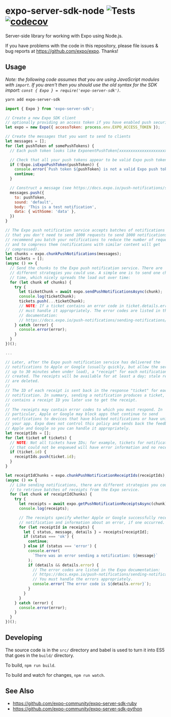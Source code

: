 # expo-server-sdk-node ![Tests](https://github.com/expo/expo-server-sdk-node/workflows/Tests/badge.svg) [![codecov](https://codecov.io/gh/expo/expo-server-sdk-node/branch/master/graph/badge.svg)](https://codecov.io/gh/expo/expo-server-sdk-node)
Server-side library for working with Expo using Node.js.

If you have problems with the code in this repository, please file issues & bug reports at https://github.com/expo/expo. Thanks!

## Usage

_Note: the following code assumes that you are using JavaScript modules with `import`. If you aren't then you should use the old syntax for the SDK import: `const { Expo } = require('expo-server-sdk')`._

```bash
yarn add expo-server-sdk
```

```js
import { Expo } from 'expo-server-sdk';

// Create a new Expo SDK client
// optionally providing an access token if you have enabled push security
let expo = new Expo({ accessToken: process.env.EXPO_ACCESS_TOKEN });

// Create the messages that you want to send to clients
let messages = [];
for (let pushToken of somePushTokens) {
  // Each push token looks like ExponentPushToken[xxxxxxxxxxxxxxxxxxxxxx]

  // Check that all your push tokens appear to be valid Expo push tokens
  if (!Expo.isExpoPushToken(pushToken)) {
    console.error(`Push token ${pushToken} is not a valid Expo push token`);
    continue;
  }

  // Construct a message (see https://docs.expo.io/push-notifications/sending-notifications/)
  messages.push({
    to: pushToken,
    sound: 'default',
    body: 'This is a test notification',
    data: { withSome: 'data' },
  })
}

// The Expo push notification service accepts batches of notifications so
// that you don't need to send 1000 requests to send 1000 notifications. We
// recommend you batch your notifications to reduce the number of requests
// and to compress them (notifications with similar content will get
// compressed).
let chunks = expo.chunkPushNotifications(messages);
let tickets = [];
(async () => {
  // Send the chunks to the Expo push notification service. There are
  // different strategies you could use. A simple one is to send one chunk at a
  // time, which nicely spreads the load out over time:
  for (let chunk of chunks) {
    try {
      let ticketChunk = await expo.sendPushNotificationsAsync(chunk);
      console.log(ticketChunk);
      tickets.push(...ticketChunk);
      // NOTE: If a ticket contains an error code in ticket.details.error, you
      // must handle it appropriately. The error codes are listed in the Expo
      // documentation:
      // https://docs.expo.io/push-notifications/sending-notifications/#individual-errors
    } catch (error) {
      console.error(error);
    }
  }
})();

...

// Later, after the Expo push notification service has delivered the
// notifications to Apple or Google (usually quickly, but allow the service
// up to 30 minutes when under load), a "receipt" for each notification is
// created. The receipts will be available for at least a day; stale receipts
// are deleted.
//
// The ID of each receipt is sent back in the response "ticket" for each
// notification. In summary, sending a notification produces a ticket, which
// contains a receipt ID you later use to get the receipt.
//
// The receipts may contain error codes to which you must respond. In
// particular, Apple or Google may block apps that continue to send
// notifications to devices that have blocked notifications or have uninstalled
// your app. Expo does not control this policy and sends back the feedback from
// Apple and Google so you can handle it appropriately.
let receiptIds = [];
for (let ticket of tickets) {
  // NOTE: Not all tickets have IDs; for example, tickets for notifications
  // that could not be enqueued will have error information and no receipt ID.
  if (ticket.id) {
    receiptIds.push(ticket.id);
  }
}

let receiptIdChunks = expo.chunkPushNotificationReceiptIds(receiptIds);
(async () => {
  // Like sending notifications, there are different strategies you could use
  // to retrieve batches of receipts from the Expo service.
  for (let chunk of receiptIdChunks) {
    try {
      let receipts = await expo.getPushNotificationReceiptsAsync(chunk);
      console.log(receipts);

      // The receipts specify whether Apple or Google successfully received the
      // notification and information about an error, if one occurred.
      for (let receiptId in receipts) {
        let { status, message, details } = receipts[receiptId];
        if (status === 'ok') {
          continue;
        } else if (status === 'error') {
          console.error(
            `There was an error sending a notification: ${message}`
          );
          if (details && details.error) {
            // The error codes are listed in the Expo documentation:
            // https://docs.expo.io/push-notifications/sending-notifications/#individual-errors
            // You must handle the errors appropriately.
            console.error(`The error code is ${details.error}`);
          }
        }
      }
    } catch (error) {
      console.error(error);
    }
  }
})();

```

## Developing

The source code is in the `src/` directory and babel is used to turn it into ES5 that goes in the `build/` directory.

To build, `npm run build`.

To build and watch for changes, `npm run watch`.

## See Also

  * https://github.com/expo-community/expo-server-sdk-ruby
  * https://github.com/expo-community/expo-server-sdk-python

